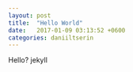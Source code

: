 ```yaml
---
layout: post
title:  "Hello World"
date:   2017-01-09 03:13:52 +0600
categories: daniiltserin
---
```


Hello? jekyll
